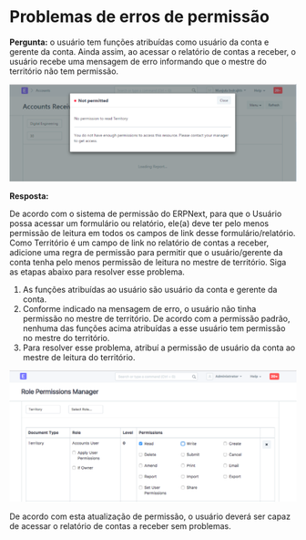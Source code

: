 # Problemas de erros de permissão



**Pergunta:** o usuário tem funções atribuídas como usuário da conta e gerente da conta. Ainda assim, ao acessar o relatório de contas a receber, o usuário recebe uma mensagem de erro informando que o mestre do território não tem permissão.


![Erro de permissão de relatório](/files/report-permission-1.png)


**Resposta:**


De acordo com o sistema de permissão do ERPNext, para que o Usuário possa acessar um formulário ou relatório, ele(a) deve ter pelo menos permissão de leitura em todos os campos de link desse formulário/relatório. Como Território é um campo de link no relatório de contas a receber, adicione uma regra de permissão para permitir que o usuário/gerente da conta tenha pelo menos permissão de leitura no mestre de território. Siga as etapas abaixo para resolver esse problema.


1. As funções atribuídas ao usuário são usuário da conta e gerente da conta.
2. Conforme indicado na mensagem de erro, o usuário não tinha permissão no mestre de território. De acordo com a permissão padrão, nenhuma das funções acima atribuídas a esse usuário tem permissão no mestre do território.
3. Para resolver esse problema, atribuí a permissão de usuário da conta ao mestre de leitura do território.


![Gerenciador de permissões](/files/report-permission-2.png)


De acordo com esta atualização de permissão, o usuário deverá ser capaz de acessar o relatório de contas a receber sem problemas.



